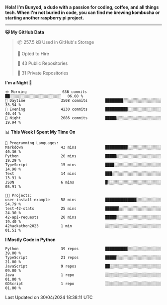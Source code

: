 <p>
<b>Hola! I'm Bunyod, a dude with a passion for coding, coffee, and all things tech. When I'm not buried in code, you can find me brewing kombucha or starting another raspberry pi project.</b>
</p>

---

<!--START_SECTION:waka-->
**🐱 My GitHub Data** 

> 📦 257.5 kB Used in GitHub's Storage 
 > 
> 💼 Opted to Hire
 > 
> 📜 43 Public Repositories 
 > 
> 🔑 31 Private Repositories 
 > 
**I'm a Night 🦉** 

```text
🌞 Morning                636 commits         ██░░░░░░░░░░░░░░░░░░░░░░░   06.08 % 
🌆 Daytime                3508 commits        ████████░░░░░░░░░░░░░░░░░   33.54 % 
🌃 Evening                4230 commits        ██████████░░░░░░░░░░░░░░░   40.44 % 
🌙 Night                  2086 commits        █████░░░░░░░░░░░░░░░░░░░░   19.94 % 
```


📊 **This Week I Spent My Time On** 

```text
💬 Programming Languages: 
Markdown                 43 mins             ██████████░░░░░░░░░░░░░░░   40.36 % 
Python                   20 mins             █████░░░░░░░░░░░░░░░░░░░░   19.29 % 
TypeScript               15 mins             ████░░░░░░░░░░░░░░░░░░░░░   14.98 % 
Text                     14 mins             ███░░░░░░░░░░░░░░░░░░░░░░   13.91 % 
JSON                     6 mins              █░░░░░░░░░░░░░░░░░░░░░░░░   05.91 % 

🐱‍💻 Projects: 
user-install-example     58 mins             ██████████████░░░░░░░░░░░   54.79 % 
test-42-stats            25 mins             ██████░░░░░░░░░░░░░░░░░░░   24.30 % 
42-api-requests          20 mins             █████░░░░░░░░░░░░░░░░░░░░   19.40 % 
42hackathon2023          1 min               ░░░░░░░░░░░░░░░░░░░░░░░░░   01.51 % 
```

**I Mostly Code in Python** 

```text
Python                   39 repos            ██████████░░░░░░░░░░░░░░░   39.00 % 
TypeScript               21 repos            █████░░░░░░░░░░░░░░░░░░░░   21.00 % 
JavaScript               9 repos             ██░░░░░░░░░░░░░░░░░░░░░░░   09.00 % 
Java                     1 repo              ░░░░░░░░░░░░░░░░░░░░░░░░░   01.00 % 
GDScript                 1 repo              ░░░░░░░░░░░░░░░░░░░░░░░░░   01.00 % 
```




 Last Updated on 30/04/2024 18:38:11 UTC
<!--END_SECTION:waka-->
